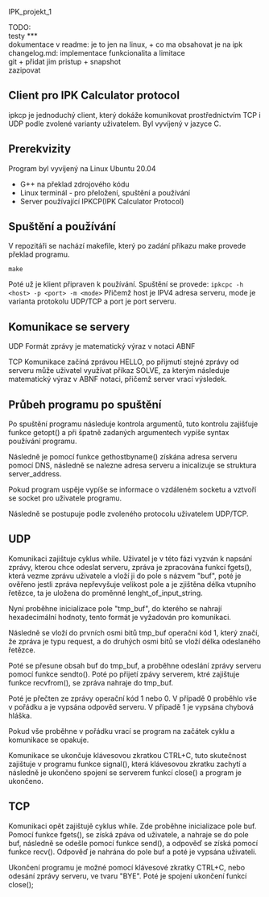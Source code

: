 IPK_projekt_1


TODO:<br /> 
testy ***<br />
dokumentace v readme: je to jen na linux, + co ma obsahovat je na ipk  <br />
changelog.md: implementace funkcionalita a limitace <br />
git + přidat jim pristup + snapshot <br />
zazipovat <br />




## Client pro IPK Calculator protocol

ipkcp je jednoduchý client, který dokáže komunikovat prostřednictvím TCP i UDP podle zvolené varianty uživatelem. Byl vyvíjený v jazyce C.

## Prerekvizity

Program byl vyvíjený na Linux Ubuntu 20.04

- G++ na překlad zdrojového kódu
- Linux terminál - pro přeložení, spuštění a používání
- Server používající IPKCP(IPK Calculator Protocol)

## Spuštění a používání

V repozitáři se nachází makefile, který po zadání příkazu make provede překlad programu.

```
make
```

Poté už je klient připraven k používání. Spuštění se provede: 
`ipkcpc -h <host> -p <port> -m <mode>`
Přičemž host je IPV4 adresa serveru, mode je varianta protokolu UDP/TCP a port je port serveru.

## Komunikace se servery

UDP
Formát zprávy je matematický výraz v notaci ABNF

TCP
Komunikace začíná zprávou HELLO, po přijmutí stejné zprávy od serveru může uživatel využívat příkaz SOLVE, za kterým následuje matematický výraz v ABNF notaci, přičemž server vrací výsledek. 

## Průbeh programu po spuštění

Po spuštění programu následuje kontrola argumentů, tuto kontrolu zajišťuje funkce getopt() a při špatně zadaných argumentech vypíše syntax používání programu.

Následně je pomocí funkce gethostbyname() získána adresa serveru pomocí DNS, následně se nalezne adresa serveru a inicalizuje se struktura server_address.

Pokud program uspěje vypíše se informace o vzdáleném socketu a vztvoří se socket pro uživatele programu.

Následně se postupuje podle zvoleného protocolu uživatelem UDP/TCP.

## UDP
 
Komunikaci zajištuje cyklus while.
Uživatel je v této fázi vyzván k napsání zprávy, kterou chce odeslat serveru, zpráva je zpracována funkcí fgets(), která vezme zprávu uživatele a vloží ji do pole s názvem "buf", poté je ověřeno jestli zpráva nepřevyšuje velikost pole a je zjištěna délka vtupního řetězce, ta je uložena do proměnné lenght_of_input_string.

Nyní proběhne inicializace pole "tmp_buf", do kterého se nahrají hexadecimální hodnoty, tento formát je vyžadován pro komunikaci.

Následně se vloží do prvních osmi bitů tmp_buf operační kód 1, který značí, že zpráva je typu request, a do druhých osmi bitů se vloží délka odeslaného řetězce.

Poté se přesune obsah buf do tmp_buf, a proběhne odeslání zprávy serveru pomocí funkce sendto(). Poté po přijetí zpávy serverem, ktré zajištuje funkce recvfrom(), se zpráva nahraje do tmp_buf.

Poté je přečten ze zprávy operační kód 1 nebo 0. V případě 0 proběhlo vše v pořádku a je vypsána odpověd serveru. V případě 1 je vypsána chybová hláška.

Pokud vše proběhne v pořádku vrací se program na začátek cyklu a komunikace se opakuje.

Komunikace se ukončuje klávesovou zkratkou CTRL+C, tuto skutečnost zajištuje v programu funkce signal(), která klávesovou zkratku zachytí a následně je ukončeno spojení se serverem funkcí close() a program je ukončeno.


## TCP

Komunikaci opět zajištujě cyklus while.
Zde proběhne inicializace pole buf.
Pomocí funkce fgets(), se získá zpáva od uživatele, a nahraje se do pole buf, následně se odešle pomocí funkce send(), a odpověď se získá pomocí funkce recv(). Odpověď je nahrána do pole buf a poté je vypsána uživateli.

Ukončení programu je možné pomocí klávesové zkratky CTRL+C, nebo odesání zprávy serveru, ve tvaru "BYE". Poté je spojení ukončení funkcí close();











